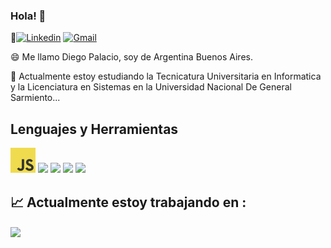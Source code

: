 ### Hola! 👋

<!--
**Diego-Palacio/Diego-Palacio** is a ✨ _special_ ✨ repository because its `README.md` (this file) appears on your GitHub profile.

Here are some ideas to get you started:

 🔭 Actualmente estoy estudiando laTecnicatura Universitaria en Informatica y la Licenciatura en Sistemas , en la Universidad Nacional De General Sarmiento...
- 🌱 I’m currently learning ...
- 👯 I’m looking to collaborate on ...
- 🤔 I’m looking for help with ...
- 💬 Ask me about ...
- 📫 How to reach me: ...
- 😄 Pronouns: ...
- ⚡ Fun fact: ...
-->

💬[![Linkedin](https://img.shields.io/badge/-LinkedIn-blue?style=flat&logo=Linkedin&logoColor=white)](https://www.linkedin.com/in/diego-nahuel-palacio/)
[![Gmail](https://img.shields.io/badge/-Gmail-c14438?style=flat&logo=Gmail&logoColor=white)](mailto:Diego_palacio2015@hotmail.com)


😄 Me llamo Diego Palacio, soy de Argentina Buenos Aires.

🔭 Actualmente estoy estudiando la Tecnicatura Universitaria en Informatica y la Licenciatura en Sistemas en la Universidad Nacional De General Sarmiento...



## Lenguajes y Herramientas
<code><img height="40" src="https://raw.githubusercontent.com/github/explore/80688e429a7d4ef2fca1e82350fe8e3517d3494d/topics/javascript/javascript.png"></code>
<code><img height="40" src="https://cdn-icons-png.flaticon.com/512/919/919826.png"></code>
<code><img height="40" src="https://camo.githubusercontent.com/f82a703a667f5ac47383b498bc733369523147b3ecabaa4323e0a660b7a2724d/68747470733a2f2f7777772e766563746f726c6f676f2e7a6f6e652f6c6f676f732f6a6176612f6a6176612d617232312e737667"></code>
<code><img height="40" src="https://camo.githubusercontent.com/19ab6bd09ac44d51db909362f5b77c47ab5679fda118a0bb5bfccf72cfc2a0d1/68747470733a2f2f7777772e766563746f726c6f676f2e7a6f6e652f6c6f676f732f6d7973716c2f6d7973716c2d617232312e737667"></code>
<code><img height="40" src="https://camo.githubusercontent.com/6dab63ba91f8aaf9245d806ea2dc6aa3d6eb6a5b1c79fd6f57fba3ededfc605d/68747470733a2f2f7777772e766563746f726c6f676f2e7a6f6e652f6c6f676f732f6769742d73636d2f6769742d73636d2d617232312e737667"></code>


<!--
## &#x1f4c8; GitHub Stats

 <a href="https://github.com/diego-palacio/diego-palacio">
  <img align="center" src="https://github-readme-stats.vercel.app/api/top-langs/?username=diego-palacio&hide=java,html,tex&title_color=70a5fd&text_color=38bdae&icon_color=bf91f3&bg_color=1a1b27&langs_count=3" />
</a> 

<a href="https://github.com/diego-palacio/diego-palacio">
  <img align="center" src="https://github-readme-stats.vercel.app/api?username=diego-palacio&show_icons=true&line_height=27&count_private=true&title_color=70a5fd&text_color=38bdae&icon_color=bf91f3&bg_color=1a1b27&theme=tokyonight" alt="Noelia's GitHub Stats" />
</a> -->


## &#x1f4c8; Actualmente estoy trabajando en :

<a href="https://github.com/Diego-Palacio/Proyecto-final-front">
  <img align="center" src="https://github-readme-stats.vercel.app/api/pin/?username=diego-palacio&repo=Proyecto-final-front&title_color=70a5fd&text_color=38bdae&icon_color=bf91f3&bg_color=1a1b27" />
</a>  





